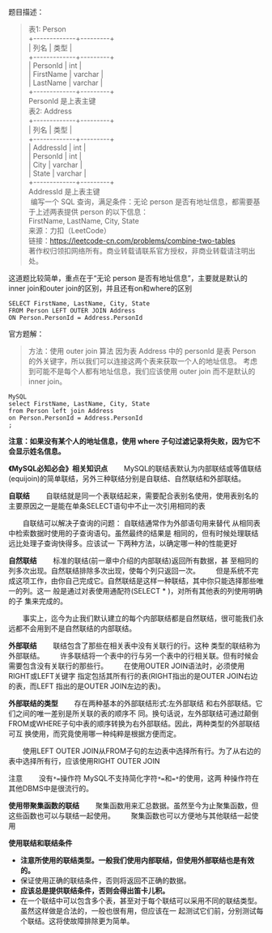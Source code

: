 题目描述：    
> 表1: Person       
+-------------+---------+     
| 列名         | 类型     |       
+-------------+---------+     
| PersonId    | int     |            
| FirstName   | varchar |      
| LastName    | varchar |           
+-------------+---------+      
PersonId 是上表主键       
表2: Address       
+-------------+---------+       
| 列名         | 类型    |     
+-------------+---------+      
| AddressId   | int     |      
| PersonId    | int     |       
| City        | varchar |     
| State       | varchar |      
+-------------+---------+         
AddressId 是上表主键        
 编写一个 SQL 查询，满足条件：无论 person 是否有地址信息，都需要基于上述两表提供 person 的以下信息：        
FirstName, LastName, City, State             
来源：力扣（LeetCode）        
链接：https://leetcode-cn.com/problems/combine-two-tables      
著作权归领扣网络所有。商业转载请联系官方授权，非商业转载请注明出处。   

这道题比较简单，重点在于“无论 person 是否有地址信息”，主要就是默认的inner join和outer join的区别，并且还有on和where的区别

```
SELECT FirstName, LastName, City, State
FROM Person LEFT OUTER JOIN Address
ON Person.PersonId = Address.PersonId
```

官方题解：
> 方法：使用 outer join
算法
因为表 Address 中的 personId 是表 Person 的外关键字，所以我们可以连接这两个表来获取一个人的地址信息。
考虑到可能不是每个人都有地址信息，我们应该使用 outer join 而不是默认的 inner join。
```
MySQL
select FirstName, LastName, City, State
from Person left join Address
on Person.PersonId = Address.PersonId
;
```
**注意：如果没有某个人的地址信息，使用 where 子句过滤记录将失败，因为它不会显示姓名信息。**

**《MySQL必知必会》相关知识点**
&emsp;&emsp;MySQL的联结表默认为内部联结或等值联结(equijoin)的简单联结，另外三种联结分别是自联结、自然联结和外部联结。

**自联结**
&emsp;&emsp;自联结就是同一个表联结起来，需要配合表别名使用，使用表别名的主要原因之一是能在单条SELECT语句中不止一次引用相同的表

&emsp;&emsp;自联结可以解决子查询的问题： 自联结通常作为外部语句用来替代 从相同表中检索数据时使用的子查询语句。虽然最终的结果是 相同的，但有时候处理联结远比处理子查询快得多。应该试一 下两种方法，以确定哪一种的性能更好
 
**自然联结**
&emsp;&emsp;标准的联结(前一章中介绍的内部联结)返回所有数据，甚 至相同的列多次出现。自然联结排除多次出现，使每个列只返回一次。
&emsp;&emsp;但是系统不完成这项工作，由你自己完成它。自然联结是这样一种联结，其中你只能选择那些唯一的列。这一 般是通过对表使用通配符(SELECT * )，对所有其他表的列使用明确的子 集来完成的。

&emsp;&emsp;事实上，迄今为止我们默认建立的每个内部联结都是自然联结，很可能我们永远都不会用到不是自然联结的内部联结。

**外部联结**
&emsp;&emsp;联结包含了那些在相关表中没有关联行的行。这种 类型的联结称为外部联结。
&emsp;&emsp;许多联结将一个表中的行与另一个表中的行相关联。但有时候会需要包含没有关联行的那些行。
&emsp;&emsp;在使用OUTER JOIN语法时，必须使用RIGHT或LEFT关键字 指定包括其所有行的表(RIGHT指出的是OUTER JOIN右边的表，而LEFT 指出的是OUTER JOIN左边的表)。

**外部联结的类型** 
&emsp;&emsp;存在两种基本的外部联结形式:左外部联结 和右外部联结。它们之间的唯一差别是所关联的表的顺序不 同。换句话说，左外部联结可通过颠倒FROM或WHERE子句中表的顺序转换为右外部联结。因此，两种类型的外部联结可互 换使用，而究竟使用哪一种纯粹是根据方便而定。

&emsp;&emsp;使用LEFT OUTER JOIN从FROM子句的左边表中选择所有行。为了从右边的表中选择所有行，应该使用RIGHT OUTER JOIN

注意
&emsp;&emsp;没有`*=`操作符 MySQL不支持简化字符`*=`和`=*`的使用，这两 种操作符在其他DBMS中是很流行的。

**使用带聚集函数的联结**
&emsp;&emsp;聚集函数用来汇总数据。虽然至今为止聚集函数，但这些函数也可以与联结一起使用。
&emsp;&emsp;聚集函数也可以方便地与其他联结一起使用

**使用联结和联结条件**
- **注意所使用的联结类型。一般我们使用内部联结，但使用外部联结也是有效的。**
- 保证使用正确的联结条件，否则将返回不正确的数据。
- **应该总是提供联结条件，否则会得出笛卡儿积。**
- 在一个联结中可以包含多个表，甚至对于每个联结可以采用不同的联结类型。虽然这样做是合法的，一般也很有用，但应该在一 起测试它们前，分别测试每个联结。这将使故障排除更为简单。



